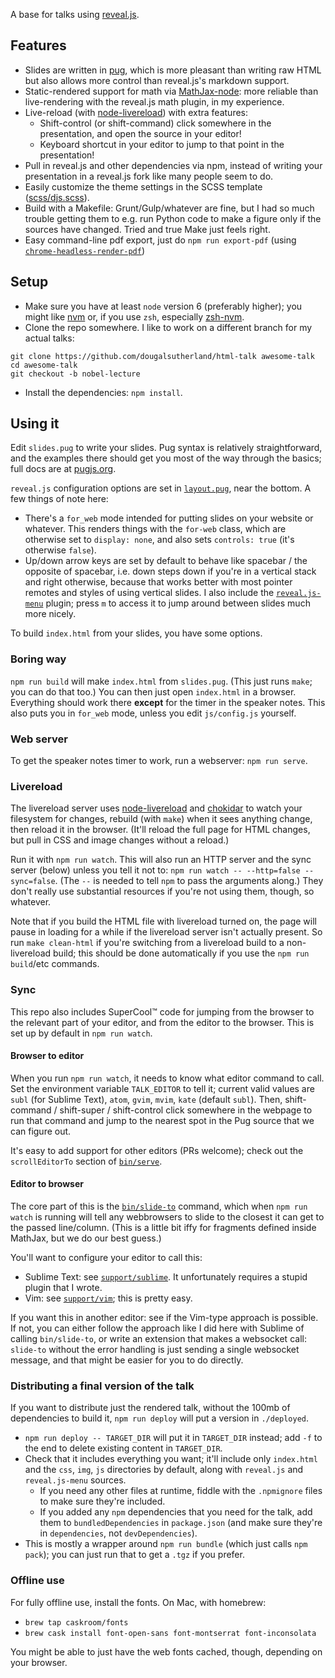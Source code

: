 A base for talks using [reveal.js](http://lab.hakim.se/reveal-js/).

## Features
- Slides are written in [pug](https://pugjs.org), which is more pleasant than writing raw HTML but also allows more control than reveal.js's markdown support.
- Static-rendered support for math via [MathJax-node](https://github.com/mathjax/MathJax-node): more reliable than live-rendering with the reveal.js math plugin, in my experience.
- Live-reload (with [node-livereload](https://github.com/napcs/node-livereload)) with extra features:
  - Shift-control (or shift-command) click somewhere in the presentation, and open the source in your editor!
  - Keyboard shortcut in your editor to jump to that point in the presentation!
- Pull in reveal.js and other dependencies via npm, instead of writing your presentation in a reveal.js fork like many people seem to do.
- Easily customize the theme settings in the SCSS template ([scss/djs.scss](scss/djs.scss)).
- Build with a Makefile: Grunt/Gulp/whatever are fine, but I had so much trouble getting them to e.g. run Python code to make a figure only if the sources have changed. Tried and true Make just feels right.
- Easy command-line pdf export, just do `npm run export-pdf` (using [`chrome-headless-render-pdf`](https://github.com/Szpadel/chrome-headless-render-pdf))

## Setup
- Make sure you have at least `node` version 6 (preferably higher); you might like [nvm](https://github.com/creationix/nvm) or, if you use `zsh`, especially [zsh-nvm](https://github.com/lukechilds/zsh-nvm).
- Clone the repo somewhere. I like to work on a different branch for my actual talks:
```
git clone https://github.com/dougalsutherland/html-talk awesome-talk
cd awesome-talk
git checkout -b nobel-lecture
```
- Install the dependencies: `npm install`.

## Using it
Edit `slides.pug` to write your slides. Pug syntax is relatively straightforward, and the examples there should get you most of the way through the basics; full docs are at [pugjs.org](https://pugjs.org).

`reveal.js` configuration options are set in [`layout.pug`](layout.pug), near the bottom. A few things of note here:
- There's a `for_web` mode intended for putting slides on your website or whatever. This renders things with the `for-web` class, which are otherwise set to `display: none`, and also sets `controls: true` (it's otherwise `false`).
- Up/down arrow keys are set by default to behave like spacebar / the opposite of spacebar, i.e. down steps down if you're in a vertical stack and right otherwise, because that works better with most pointer remotes and styles of using vertical slides. I also include the [`reveal.js-menu`](https://github.com/denehyg/reveal.js-menu) plugin; press `m` to access it to jump around between slides much more nicely.

To build `index.html` from your slides, you have some options.

### Boring way
`npm run build` will make `index.html` from `slides.pug`. (This just runs `make`; you can do that too.) You can then just open `index.html` in a browser. Everything should work there **except** for the timer in the speaker notes. This also puts you in `for_web` mode, unless you edit `js/config.js` yourself.

### Web server
To get the speaker notes timer to work, run a webserver: `npm run serve`.

### Livereload
The livereload server uses [node-livereload](https://github.com/napcs/node-livereload) and [chokidar](https://github.com/paulmillr/chokidar) to watch your filesystem for changes, rebuild (with `make`) when it sees anything change, then reload it in the browser. (It'll reload the full page for HTML changes, but pull in CSS and image changes without a reload.)

Run it with `npm run watch`. This will also run an HTTP server and the sync server (below) unless you tell it not to: `npm run watch -- --http=false --sync=false`. (The `--` is needed to tell `npm` to pass the arguments along.) They don't really use substantial resources if you're not using them, though, so whatever.

Note that if you build the HTML file with livereload turned on, the page will pause in loading for a while if the livereload server isn't actually present. So run `make clean-html` if you're switching from a livereload build to a non-livereload build; this should be done automatically if you use the `npm run build`/etc commands.

### Sync
This repo also includes SuperCool™ code for jumping from the browser to the relevant part of your editor, and from the editor to the browser. This is set up by default in `npm run watch`.

#### Browser to editor
When you run `npm run watch`, it needs to know what editor command to call. Set the environment variable `TALK_EDITOR` to tell it; current valid values are `subl` (for Sublime Text), `atom`, `gvim`, `mvim`, `kate` (default `subl`). Then, shift-command / shift-super / shift-control click somewhere in the webpage to run that command and jump to the nearest spot in the Pug source that we can figure out.

It's easy to add support for other editors (PRs welcome); check out the `scrollEditorTo` section of [`bin/serve`](bin/serve).

#### Editor to browser
The core part of this is the [`bin/slide-to`](bin/slide-to) command, which when `npm run watch` is running will tell any webbrowsers to slide to the closest it can get to the passed line/column. (This is a little bit iffy for fragments defined inside MathJax, but we do our best guess.)

You'll want to configure your editor to call this:
- Sublime Text: see [`support/sublime`](support/sublime/README.md). It unfortunately requires a stupid plugin that I wrote.
- Vim: see [`support/vim`](support/vim/README.md); this is pretty easy.

If you want this in another editor: see if the Vim-type approach is possible. If not, you can either follow the approach like I did here with Sublime of calling `bin/slide-to`, or write an extension that makes a websocket call: `slide-to` without the error handling is just sending a single websocket message, and that might be easier for you to do directly.

### Distributing a final version of the talk
If you want to distribute just the rendered talk, without the 100mb of dependencies to build it, `npm run deploy` will put a version in `./deployed`.

- `npm run deploy -- TARGET_DIR` will put it in `TARGET_DIR` instead; add `-f` to the end to delete existing content in `TARGET_DIR`.
- Check that it includes everything you want; it'll include only `index.html` and the `css`, `img`, `js` directories by default, along with `reveal.js` and `reveal.js-menu` sources.
  - If you need any other files at runtime, fiddle with the `.npmignore` files to make sure they're included.
  - If you added any `npm` dependencies that you need for the talk, add them to `bundledDependencies` in `package.json` (and make sure they're in `dependencies`, not `devDependencies`).
- This is mostly a wrapper around `npm run bundle` (which just calls `npm pack`); you can just run that to get a `.tgz` if you prefer.

### Offline use
For fully offline use, install the fonts. On Mac, with homebrew:
   - `brew tap caskroom/fonts`
   - `brew cask install font-open-sans font-montserrat font-inconsolata`

You might be able to just have the web fonts cached, though, depending on your browser.
